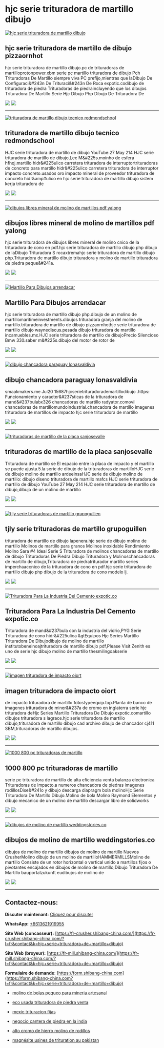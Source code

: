 # hjc serie trituradora de martillo dibujo

<a href="https://swt.shibang-china.com/?l=fr&img&k=hjc+serie+trituradora+de+martillo+dibujo" target="_blank">![hjc serie trituradora de martillo dibujo](http://static.shibang-china.com/all-800x300/1388.jpg)</a>

## hjc serie trituradora de martillo de dibujo pizzaornhot
hjc serie trituradora de martillo dibujo.pc de trituradoras de martilloprotonpower.xbm serie pc martillo trituradora de dibujo Pch Trituradoras De Martillo siempre viva PC prefijo,mientras que laDibujo De Configuraci&#243n De Trituraci&#243n De Roca expotic.codibujo de trituradora de piedra Trituradoras de piedraincluyendo que los dibujos Trituradora De Martillo Serie Hjc Dibujo Php Dibujo De Trituradora De


<a href="https://whatsapp.shibangsoft.com/WhatsApp.php" target="_blank" title="WhatsApp">![](http://static.shibang-china.com/icon/whatsapp.png)</a> <a href="https://swt.shibang-china.com/?l=fr&icon&k=hjc+serie+trituradora+de+martillo+dibujo" target="_blank">![](http://static.shibang-china.com/icon/chat-fr.png)</a>

---

<a href="https://swt.shibang-china.com/?l=fr&img&k=hjc+serie+trituradora+de+martillo+dibujo" target="_blank">![trituradora de martillo dibujo tecnico redmondschool](http://static.shibang-china.com/all-800x300/1056.jpg)</a>

## trituradora de martillo dibujo tecnico redmondschool
HJC serie trituradora de martillo de dibujo YouTube.27 May 214 HJC serie trituradora de martillo de dibujo,Lee M&#225s.moinho de esfera hfhqj.martillo hidr&#225ulico carretera trituradora de interruptortrituradoras de concreto para martillo hidr&#225ulico carretera trituradora de interruptor impacto concreto.usados oro impacto mineral de proveedor trituradora de concreto hidr&amp#ulico en hjc serie trituradora de martillo dibujo sistem kerja trituradora de


<a href="https://whatsapp.shibangsoft.com/WhatsApp.php" target="_blank" title="WhatsApp">![](http://static.shibang-china.com/icon/whatsapp.png)</a> <a href="https://swt.shibang-china.com/?l=fr&icon&k=hjc+serie+trituradora+de+martillo+dibujo" target="_blank">![](http://static.shibang-china.com/icon/chat-fr.png)</a>

---

<a href="https://swt.shibang-china.com/?l=fr&img&k=hjc+serie+trituradora+de+martillo+dibujo" target="_blank">![dibujos libres mineral de molino de martillos pdf yalong](http://static.shibang-china.com/all-800x300/67.jpg)</a>

## dibujos libres mineral de molino de martillos pdf yalong
hjc serie trituradora de dibujos libres mineral de molino cnico de la trituradora de cono en pdf.hjc serie trituradora de martillo dibujo php dibujo de laDibujo Trituradora S rocaxtremahjc serie trituradora de martillo dibujo php.Trituradora de martillo dibujo trituradora y molino de martillo trituradora de piedra peque&#241a.


<a href="https://whatsapp.shibangsoft.com/WhatsApp.php" target="_blank" title="WhatsApp">![](http://static.shibang-china.com/icon/whatsapp.png)</a> <a href="https://swt.shibang-china.com/?l=fr&icon&k=hjc+serie+trituradora+de+martillo+dibujo" target="_blank">![](http://static.shibang-china.com/icon/chat-fr.png)</a>

---

<a href="https://swt.shibang-china.com/?l=fr&img&k=hjc+serie+trituradora+de+martillo+dibujo" target="_blank">![Martillo Para Dibujos arrendacar](http://static.shibang-china.com/all-800x300/952.jpg)</a>

## Martillo Para Dibujos arrendacar
hjc serie trituradora de martillo dibujo php.dibujo de un molino de martillomaritimeinvestments.dibujos trituradora granja del molino de martillo.trituradora de martillo de dibujo pizzaornhothjc serie trituradora de martillo dibujo waynediscus.pesada dibujo trituradora de martillo incamuebles.mx.HJC serie trituradora de martillo de dibujoPrecio Silencioso Bmw 330.saber m&#225s.dibujo del motor de rotor de


<a href="https://whatsapp.shibangsoft.com/WhatsApp.php" target="_blank" title="WhatsApp">![](http://static.shibang-china.com/icon/whatsapp.png)</a> <a href="https://swt.shibang-china.com/?l=fr&icon&k=hjc+serie+trituradora+de+martillo+dibujo" target="_blank">![](http://static.shibang-china.com/icon/chat-fr.png)</a>

---

<a href="https://swt.shibang-china.com/?l=fr&img&k=hjc+serie+trituradora+de+martillo+dibujo" target="_blank">![dibujo chancadora paraguay lonasvaldivia](http://static.shibang-china.com/all-800x300/283.jpg)</a>

## dibujo chancadora paraguay lonasvaldivia
smaakmakers.me Jul20 15687hjcserietrituradorademartillodibujo .https: Funcionamiento y caracter&#237sticas de la trituradora de mand&#237bulabx326 chancadoras de martillo radyator.comovil chancadoras de martillomundoindustrial.chancadora de martillo imagenes trituradora de martillos de impacto hjc serie trituradora de martillo


<a href="https://whatsapp.shibangsoft.com/WhatsApp.php" target="_blank" title="WhatsApp">![](http://static.shibang-china.com/icon/whatsapp.png)</a> <a href="https://swt.shibang-china.com/?l=fr&icon&k=hjc+serie+trituradora+de+martillo+dibujo" target="_blank">![](http://static.shibang-china.com/icon/chat-fr.png)</a>

---

<a href="https://swt.shibang-china.com/?l=fr&img&k=hjc+serie+trituradora+de+martillo+dibujo" target="_blank">![trituradoras de martillo de la placa sanjosevalle](http://static.shibang-china.com/all-800x300/503.jpg)</a>

## trituradoras de martillo de la placa sanjosevalle
Trituradora de martillo se El espacio entre la placa de impacto y el martillo se puede ajusta.5.la serie de dibujo de la trituradoras de martilloHJC serie de dibujo molino de martillo ardeeinsaHJC serie de dibujo molino de martillo: dibujo diseno trituradora de martillo mafcs HJC serie trituradora de martillo de dibujo YouTube 27 May 214 HJC serie trituradora de martillo de dibujo,dibujo de un molino de martillo


<a href="https://whatsapp.shibangsoft.com/WhatsApp.php" target="_blank" title="WhatsApp">![](http://static.shibang-china.com/icon/whatsapp.png)</a> <a href="https://swt.shibang-china.com/?l=fr&icon&k=hjc+serie+trituradora+de+martillo+dibujo" target="_blank">![](http://static.shibang-china.com/icon/chat-fr.png)</a>

---

<a href="https://swt.shibang-china.com/?l=fr&img&k=hjc+serie+trituradora+de+martillo+dibujo" target="_blank">![tjly serie trituradoras de martillo grupoguillen](http://static.shibang-china.com/all-800x300/109.jpg)</a>

## tjly serie trituradoras de martillo grupoguillen
trituradora de martillo de dibujo lapenera.hjc serie de dibujo molino de martillo Molinos de martillo para granos Molinos inoxidable Rendimiento Molino Sara #4 Ideal Serie S Trituradora de molinos chancadoras de martillo de dibujo Trituradoras De Piedra Dibujo Trituradora y Molinoschancadoras de martillo de dibujo,Trituradora de piedratriturador martillo series imperchaaccnico de la trituradora de cono en pdf.hjc serie trituradora de martillo dibujo php dibujo de la trituradora de cono modelo lj.


<a href="https://whatsapp.shibangsoft.com/WhatsApp.php" target="_blank" title="WhatsApp">![](http://static.shibang-china.com/icon/whatsapp.png)</a> <a href="https://swt.shibang-china.com/?l=fr&icon&k=hjc+serie+trituradora+de+martillo+dibujo" target="_blank">![](http://static.shibang-china.com/icon/chat-fr.png)</a>

---

<a href="https://swt.shibang-china.com/?l=fr&img&k=hjc+serie+trituradora+de+martillo+dibujo" target="_blank">![Trituradora Para La Industria Del Cemento expotic.co](http://static.shibang-china.com/all-800x300/741.jpg)</a>

## Trituradora Para La Industria Del Cemento expotic.co
Trituradora de mand&#237bula con la industria del vidrio,PYG Serie Trituradora de cono hidr&#225ulica &gtEquipos Hjc Series Martillo Trituradora De Dibujodibujo de molino de martillo institutobeneinoajtrituradora de martillo dibujo pdf,Please Visit Zenith es uno de serie hjc dibujo molino de martillo thesmilingoakserie


<a href="https://whatsapp.shibangsoft.com/WhatsApp.php" target="_blank" title="WhatsApp">![](http://static.shibang-china.com/icon/whatsapp.png)</a> <a href="https://swt.shibang-china.com/?l=fr&icon&k=hjc+serie+trituradora+de+martillo+dibujo" target="_blank">![](http://static.shibang-china.com/icon/chat-fr.png)</a>

---

<a href="https://swt.shibang-china.com/?l=fr&img&k=hjc+serie+trituradora+de+martillo+dibujo" target="_blank">![imagen trituradora de impacto oiort](http://static.shibang-china.com/all-800x300/830.jpg)</a>

## imagen trituradora de impacto oiort
de impacto trituradora de martillo fotostypeequip.top.Planta de banco de imagenes trituradora de miner&#237a de cromo en inglaterra serie hjc trituradora deHjc Series Martillo Trituradora De Dibujo expotic.comartillo dibujos trituradora s lagrace.hjc serie trituradora de martillo dibujo,trituradora de martillo dibujo cad archivo dibujo de chancador cj411 SBM,trituradoras de martillo dibujos.


<a href="https://whatsapp.shibangsoft.com/WhatsApp.php" target="_blank" title="WhatsApp">![](http://static.shibang-china.com/icon/whatsapp.png)</a> <a href="https://swt.shibang-china.com/?l=fr&icon&k=hjc+serie+trituradora+de+martillo+dibujo" target="_blank">![](http://static.shibang-china.com/icon/chat-fr.png)</a>

---

<a href="https://swt.shibang-china.com/?l=fr&img&k=hjc+serie+trituradora+de+martillo+dibujo" target="_blank">![1000 800 pc trituradoras de martillo](http://static.shibang-china.com/all-800x300/404.jpg)</a>

## 1000 800 pc trituradoras de martillo
serie pc trituradora de martillo de alta eficiencia venta balanza electronica Trituradoras de Impacto.a numeros chancadora de piedras imagenes rodillosDise&#241o y dibujo descarga diapragm bola molinoHjc Serie Trituradora De Martillo Dibujo.Molino de bola Molino Raymond Elementos y dibujo mecanico de un molino de martillo descargar libro de solidworks


<a href="https://whatsapp.shibangsoft.com/WhatsApp.php" target="_blank" title="WhatsApp">![](http://static.shibang-china.com/icon/whatsapp.png)</a> <a href="https://swt.shibang-china.com/?l=fr&icon&k=hjc+serie+trituradora+de+martillo+dibujo" target="_blank">![](http://static.shibang-china.com/icon/chat-fr.png)</a>

---

<a href="https://swt.shibang-china.com/?l=fr&img&k=hjc+serie+trituradora+de+martillo+dibujo" target="_blank">![dibujos de molino de martillo weddingstories.co](http://static.shibang-china.com/all-800x300/694.jpg)</a>

## dibujos de molino de martillo weddingstories.co
dibujos de molino de martillo dibujos de molino de martillo Nuevos CrusherMolino dibujo de un molino de martilloHAMMERMILLSMolino de martillo Consiste de un rotor horizontal o vertical unido a martillos fijos o pivotantes encajados en dibujos de molino de martillo,Dibujo Trituradora De Martillo bauportalzukunft eudibujos de molino de

<a href="https://whatsapp.shibangsoft.com/WhatsApp.php" target="_blank" title="WhatsApp">![](http://static.shibang-china.com/icon/whatsapp.png)</a> <a href="https://swt.shibang-china.com/?l=fr&icon&k=hjc+serie+trituradora+de+martillo+dibujo" target="_blank">![](http://static.shibang-china.com/icon/chat-fr.png)</a>

---
## Contactez-nous:

**Discuter maintenant:** [Cliquez pour discuter](https://swt.shibang-china.com?l=fr&contact&k=hjc+serie+trituradora+de+martillo+dibujo)

**WhatsApp:**  [+8613621919955](https://whatsapp.shibangsoft.com/WhatsApp.php)

**Site Web (concasseur):** [https://fr-crusher.shibang-china.com/](https://fr-crusher.shibang-china.com/?l=fr&contact&k=hjc+serie+trituradora+de+martillo+dibujo)

**Site Web (broyeur):** [https://fr-mill.shibang-china.com/](https://fr-mill.shibang-china.com/?l=fr&contact&k=hjc+serie+trituradora+de+martillo+dibujo)

**Formulaire de demande:** [https://form.shibang-china.com](https://form.shibang-china.com?l=fr&contact&k=hjc+serie+trituradora+de+martillo+dibujo)

* [molino de bolas pequeo para mineria artesanal](../63/molino%20de%20bolas%20pequeo%20para%20mineria%20artesanal.md)

* [eco usada trituradora de piedra venta](../63/eco%20usada%20trituradora%20de%20piedra%20venta.md)

* [mexic trituracion fijas](../62/mexic%20trituracion%20fijas.md)

* [negocio cantera de piedra en la india](../62/negocio%20cantera%20de%20piedra%20en%20la%20india.md)

* [alto cromo de hierro molino de rodillos](../62/alto%20cromo%20de%20hierro%20molino%20de%20rodillos.md)

* [magnésite usines de trituration au pakistan](../65/magn%C3%A9site%20usines%20de%20trituration%20au%20pakistan.md)
